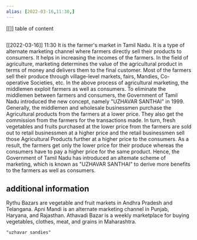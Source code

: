 ```yaml
---
alias: [2022-03-16,11:30,]
---
```

[[]]
table of content
```toc
```

[[2022-03-16]] 11:30
It is the farmer's market in Tamil Nadu. It is a type of alternate marketing channel where farmers directly sell their products to consumers. It helps in increasing the incomes
of the farmers.
In the field of agriculture, marketing determines the value of the agricultural product in terms of money and delivers them to the final customer.
Most of the farmers sell their produce through village-level markets, fairs, Mandies, Co-operative Societies, etc. In the above process of agricultural marketing, the middlemen exploit farmers as well as consumers.
To eliminate the middlemen between farmers and consumers, the Government of Tamil Nadu introduced the new concept, namely "UZHAVAR SANTHAI" in 1999.
Generally, the middlemen and wholesale businessmen purchase the Agricultural products from the farmers at a lower price.
They also get the commission from the farmers for the transactions made.
In turn, fresh vegetables and fruits purchased at the lower price from the farmers are sold out to retail businessmen at a higher price and the retail businessmen sell those Agricultural Products further at a higher price to the consumers.
As a result, the farmers get only the lower price for their produce whereas the consumers have to pay a higher price for the same product.
Hence, the Government of Tamil Nadu has introduced an altemate scheme of marketing, which is known as "UZHAVAR SANTHAI" to derive more benefits to the farmers as
well as consumers.
## additional information
Rythu Bazars are vegetable and fruit markets in Andhra Pradesh and Telangana.
Apni Mandi is an alternate marketing channel in Punjab, Haryana, and Rajasthan.
Athavadi Bazar is a weekly marketplace for buying vegetables, clothes, meat, and grains in Maharashtra.
```query
"uzhavar sandies"
```